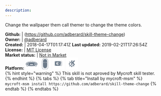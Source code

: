 ```yaml
---
description: 
---
```

Change the wallpaper them call themer to change the theme colors.

**Github:** | (https://github.com/adberard/skill-theme-change)  
**Owner:** | [@adberard](https://github.com/adberard)  
**Created:** | 2018-04-17T01:17:41Z  **Last updated:** 2019-02-21T17:26:54Z  
**License:** | [MIT License](https://api.github.com/licenses/mit)  
**Market status:** | [Not in Market](https://market.mycroft.ai/skill/)  
**Platform:**   ![](.gitbook/assets/mark-1-icon.png)  ![](.gitbook/assets/mark-2-icon.png)  ![](.gitbook/assets/picroft-icon.png)  ![](.gitbook/assets/kde.png)   
{% hint style="warning" %}
This skill is not aproved by Mycroft skill tester.
{% endhint %}
  {% tabs %}
{% tab title="Install by mycroft-msm" %}
``` mycroft-msm install https://github.com/adberard/skill-theme-change```
{% endtab %}
  {% endtabs %}
  